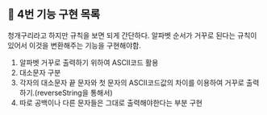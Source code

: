 ## 🚀 4번 기능 구현 목록

청개구리라고 하지만 규칙을 보면 되게 간단하다. 
알파벳 순서가 거꾸로 된다는 규칙이 있어서 이것을 변환해주는 기능을 구현해야함. 
1. 알파벳 거꾸로 출력하기 위하여 ASCII코드 활용
2. 대소문자 구분
3. 각자의 대소문자 끝 문자와 첫 문자의 ASCII코드값의 차이를 이용하여 거꾸로 출력하기.(reverseString을 통해서)
4. 따로 공백이나 다른 문자들은 그대로 출력해야한다는 부분 구현

